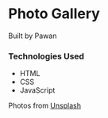 # Photo Gallery
Built by Pawan

### Technologies Used

- HTML
- CSS
- JavaScript

Photos from [Unsplash](https://unsplash.com)